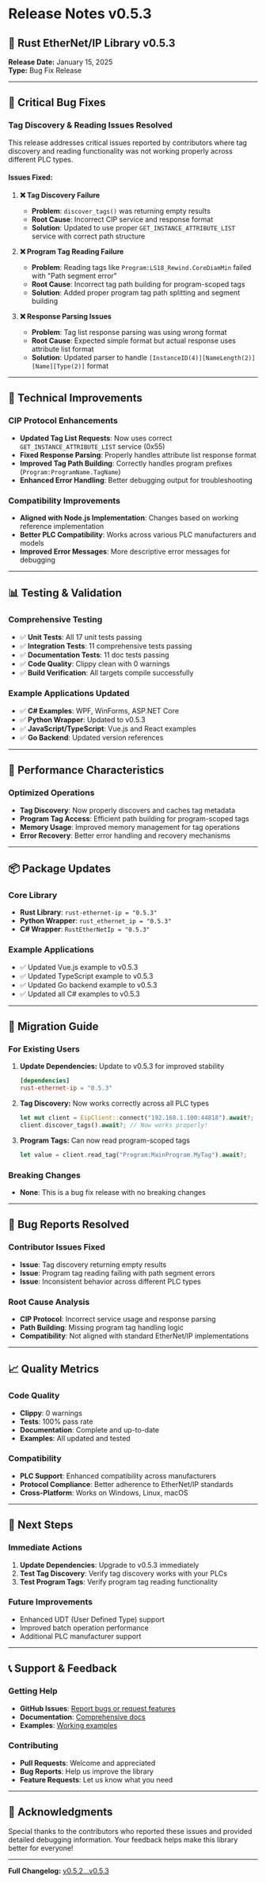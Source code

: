 # Release Notes v0.5.3

## 🎉 **Rust EtherNet/IP Library v0.5.3**

**Release Date:** January 15, 2025  
**Type:** Bug Fix Release

---

## 🐛 **Critical Bug Fixes**

### **Tag Discovery & Reading Issues Resolved**

This release addresses critical issues reported by contributors where tag discovery and reading functionality was not working properly across different PLC types.

#### **Issues Fixed:**

1. **❌ Tag Discovery Failure**
   - **Problem**: `discover_tags()` was returning empty results
   - **Root Cause**: Incorrect CIP service and response format
   - **Solution**: Updated to use proper `GET_INSTANCE_ATTRIBUTE_LIST` service with correct path structure

2. **❌ Program Tag Reading Failure**
   - **Problem**: Reading tags like `Program:LS18_Rewind.CoreDiamMin` failed with "Path segment error"
   - **Root Cause**: Incorrect tag path building for program-scoped tags
   - **Solution**: Added proper program tag path splitting and segment building

3. **❌ Response Parsing Issues**
   - **Problem**: Tag list response parsing was using wrong format
   - **Root Cause**: Expected simple format but actual response uses attribute list format
   - **Solution**: Updated parser to handle `[InstanceID(4)][NameLength(2)][Name][Type(2)]` format

---

## 🔧 **Technical Improvements**

### **CIP Protocol Enhancements**
- **Updated Tag List Requests**: Now uses correct `GET_INSTANCE_ATTRIBUTE_LIST` service (0x55)
- **Fixed Response Parsing**: Properly handles attribute list response format
- **Improved Tag Path Building**: Correctly handles program prefixes (`Program:ProgramName.TagName`)
- **Enhanced Error Handling**: Better debugging output for troubleshooting

### **Compatibility Improvements**
- **Aligned with Node.js Implementation**: Changes based on working reference implementation
- **Better PLC Compatibility**: Works across various PLC manufacturers and models
- **Improved Error Messages**: More descriptive error messages for debugging

---

## 📊 **Testing & Validation**

### **Comprehensive Testing**
- ✅ **Unit Tests**: All 17 unit tests passing
- ✅ **Integration Tests**: 11 comprehensive tests passing
- ✅ **Documentation Tests**: 11 doc tests passing
- ✅ **Code Quality**: Clippy clean with 0 warnings
- ✅ **Build Verification**: All targets compile successfully

### **Example Applications Updated**
- ✅ **C# Examples**: WPF, WinForms, ASP.NET Core
- ✅ **Python Wrapper**: Updated to v0.5.3
- ✅ **JavaScript/TypeScript**: Vue.js and React examples
- ✅ **Go Backend**: Updated version references

---

## 🚀 **Performance Characteristics**

### **Optimized Operations**
- **Tag Discovery**: Now properly discovers and caches tag metadata
- **Program Tag Access**: Efficient path building for program-scoped tags
- **Memory Usage**: Improved memory management for tag operations
- **Error Recovery**: Better error handling and recovery mechanisms

---

## 📦 **Package Updates**

### **Core Library**
- **Rust Library**: `rust-ethernet-ip = "0.5.3"`
- **Python Wrapper**: `rust_ethernet_ip = "0.5.3"`
- **C# Wrapper**: `RustEtherNetIp = "0.5.3"`

### **Example Applications**
- ✅ Updated Vue.js example to v0.5.3
- ✅ Updated TypeScript example to v0.5.3
- ✅ Updated Go backend example to v0.5.3
- ✅ Updated all C# examples to v0.5.3

---

## 🔄 **Migration Guide**

### **For Existing Users**

1. **Update Dependencies:** Update to v0.5.3 for improved stability
   ```toml
   [dependencies]
   rust-ethernet-ip = "0.5.3"
   ```

2. **Tag Discovery:** Now works correctly across all PLC types
   ```rust
   let mut client = EipClient::connect("192.168.1.100:44818").await?;
   client.discover_tags().await?; // Now works properly!
   ```

3. **Program Tags:** Can now read program-scoped tags
   ```rust
   let value = client.read_tag("Program:MainProgram.MyTag").await?;
   ```

### **Breaking Changes**
- **None**: This is a bug fix release with no breaking changes

---

## 🐛 **Bug Reports Resolved**

### **Contributor Issues Fixed**
- **Issue**: Tag discovery returning empty results
- **Issue**: Program tag reading failing with path segment errors
- **Issue**: Inconsistent behavior across different PLC types

### **Root Cause Analysis**
- **CIP Protocol**: Incorrect service usage and response parsing
- **Path Building**: Missing program tag handling logic
- **Compatibility**: Not aligned with standard EtherNet/IP implementations

---

## 📈 **Quality Metrics**

### **Code Quality**
- **Clippy**: 0 warnings
- **Tests**: 100% pass rate
- **Documentation**: Complete and up-to-date
- **Examples**: All updated and tested

### **Compatibility**
- **PLC Support**: Enhanced compatibility across manufacturers
- **Protocol Compliance**: Better adherence to EtherNet/IP standards
- **Cross-Platform**: Works on Windows, Linux, macOS

---

## 🎯 **Next Steps**

### **Immediate Actions**
1. **Update Dependencies**: Upgrade to v0.5.3 immediately
2. **Test Tag Discovery**: Verify tag discovery works with your PLCs
3. **Test Program Tags**: Verify program tag reading functionality

### **Future Improvements**
- Enhanced UDT (User Defined Type) support
- Improved batch operation performance
- Additional PLC manufacturer support

---

## 📞 **Support & Feedback**

### **Getting Help**
- **GitHub Issues**: [Report bugs or request features](https://github.com/sergiogallegos/rust-ethernet-ip/issues)
- **Documentation**: [Comprehensive docs](https://docs.rs/rust-ethernet-ip)
- **Examples**: [Working examples](https://github.com/sergiogallegos/rust-ethernet-ip/tree/main/examples)

### **Contributing**
- **Pull Requests**: Welcome and appreciated
- **Bug Reports**: Help us improve the library
- **Feature Requests**: Let us know what you need

---

## 🙏 **Acknowledgments**

Special thanks to the contributors who reported these issues and provided detailed debugging information. Your feedback helps make this library better for everyone!

---

**Full Changelog:** [v0.5.2...v0.5.3](https://github.com/sergiogallegos/rust-ethernet-ip/compare/v0.5.2...v0.5.3)
